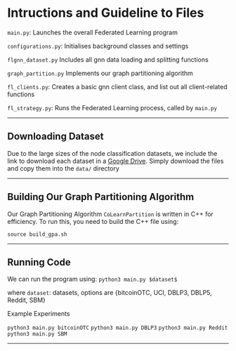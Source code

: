 # Intructions and Guideline to Files

`main.py`:
Launches the overall Federated Learning program

`configurations.py`:
Initialises background classes and settings

`flgnn_dataset.py`
Includes all gnn data loading and splitting functions

`graph_partition.py`
Implements our graph partitioning algorithm

`fl_clients.py`:
Creates a basic gnn client class, and list out all client-related functions

`fl_strategy.py`:
Runs the Federated Learning process, called by `main.py`

---

## Downloading Dataset

Due to the large sizes of the node classification datasets, we include the link to download each dataset in a [Google Drive](https://drive.google.com/drive/folders/19BWid2En9IWdzbPeZ3Tj29c4iDdXhtRV?usp=drive_link). Simply download the files and copy them into the `data/` directory

---

## Building Our Graph Partitioning Algorithm

Our Graph Partitioning Algorithm `CoLearnPartition` is written in C++ for efficiency. To run this, you need to build the C++ file using:

```
source build_gpa.sh
```

---

## Running Code

We can run the program using:
`python3 main.py $dataset$`

where
`dataset`:  datasets, options are {bitcoinOTC, UCI, DBLP3, DBLP5, Reddit, SBM}

Example Experiments

`python3 main.py bitcoinOTC`
`python3 main.py DBLP3`
`python3 main.py Reddit`
`python3 main.py SBM`

---
